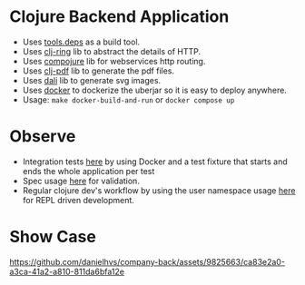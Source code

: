 Clojure Backend Application
===========
  - Uses [tools.deps](https://clojure.org/guides/deps_and_cli) as a build tool.
  - Uses [clj-ring](https://github.com/ring-clojure/ring) lib to abstract the details of HTTP.
  - Uses [compojure](https://github.com/weavejester/compojure) lib for webservices http routing.
  - Uses [clj-pdf](https://github.com/clj-pdf/clj-pdf) lib to generate the pdf files.
  - Uses [dali](https://github.com/stathissideris/dali) lib to generate svg images.
  - Uses [docker](https://www.docker.com/) to dockerize the uberjar so it is easy to deploy anywhere.
  - Usage: `make docker-build-and-run` or `docker compose up`

Observe
===========
  - Integration tests [here](https://github.com/danielhvs/company-back/blob/main/test/company_back/core_test.clj#L17) by using Docker and a test fixture that starts and ends the whole application per test
  - Spec usage [here](https://github.com/danielhvs/company-back/blob/main/src/company_back/core.clj#L36) for validation.
  - Regular clojure dev's workflow by using the user namespace usage [here](https://github.com/danielhvs/company-back/blob/main/dev/user.clj#L26) for REPL driven development.

Show Case
===========
https://github.com/danielhvs/company-back/assets/9825663/ca83e2a0-a3ca-41a2-a810-811da6bfa12e

